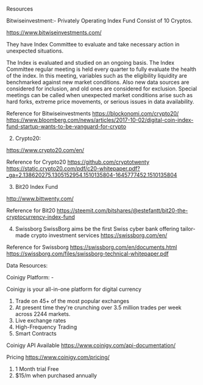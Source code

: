 Resources

Bitwiseinvestment:- Privately Operating Index Fund Consist of 10 Cryptos.

https://www.bitwiseinvestments.com/

They have Index Committee to evaluate and take necessary action in unexpected situations.

The Index is evaluated and studied on an ongoing basis. The Index Committee regular meeting is held every quarter to fully evaluate the health of the index. In this meeting, variables such as the eligibility liquidity are benchmarked against new market conditions. Also new data sources are considered for inclusion, and old ones are considered for exclusion. Special meetings can be called when unexpected market conditions arise such as hard forks, extreme price movements, or serious issues in data availability.


Reference for Bitwiseinvestments
https://blockonomi.com/crypto20/
https://www.bloomberg.com/news/articles/2017-10-02/digital-coin-index-fund-startup-wants-to-be-vanguard-for-crypto


2. Crypto20:

https://www.crypto20.com/en/

Reference for Crypto20
https://github.com/cryptotwenty
https://static.crypto20.com/pdf/c20-whitepaper.pdf?_ga=2.138620275.1305152954.1510135804-1645777452.1510135804




3. Bit20 Index Fund

http://www.bittwenty.com/

Reference for Bit20
https://steemit.com/bitshares/@estefantt/bit20-the-cryptocurrency-index-fund

4. Swissborg
SwissBorg aims be the first Swiss cyber bank offering tailor-made crypto investment services
https://swissborg.com/en/

Reference for Swissborg
https://swissborg.com/en/documents.html
https://swissborg.com/files/swissborg-technical-whitepaper.pdf



Data Resources:

Coinigy Platform: -

Coinigy is your all-in-one platform for digital currency
1. Trade on 45+ of the most popular exchanges
2. At present time they're crunching over 3.5 million trades per week across 2244 markets.
2. Live exchange rates
3. High-Frequency Trading
4. Smart Contracts



Coinigy API Available
https://www.coinigy.com/api-documentation/

Pricing
https://www.coinigy.com/pricing/
1. 1 Month trial Free
2. $15/m when purchased annually
